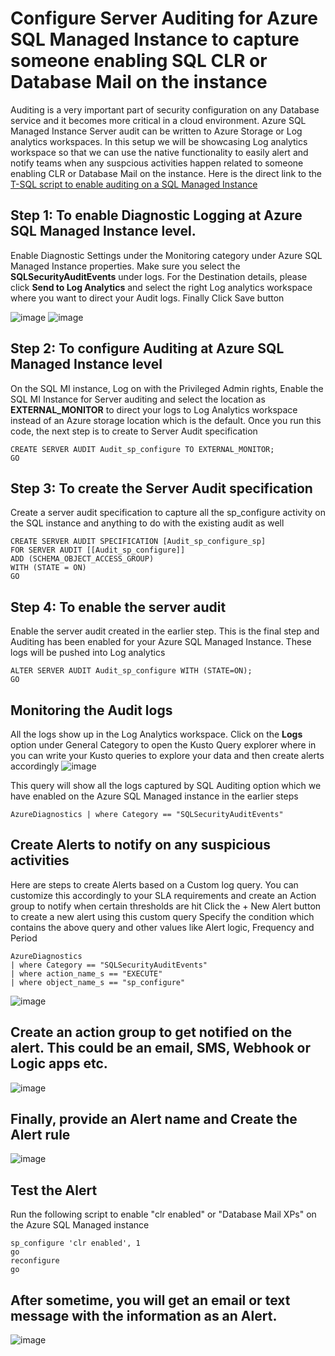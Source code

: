 # Configure Server Auditing for Azure SQL Managed Instance to capture someone enabling SQL CLR or Database Mail on the instance

Auditing is a very important part of security configuration on any Database service and it becomes more critical in a cloud environment. Azure SQL Managed Instance Server audit can be written to Azure Storage or Log analytics workspaces. In this setup we will be showcasing Log analytics workspace so that we can use the native functionality to easily alert and notify teams when any suspcious activities happen related to someone enabling CLR or Database Mail on the instance. Here is the direct link to the 
  [T-SQL script to enable auditing on a SQL Managed Instance](https://github.com/raghavender7/Prevent-Data-Exfiltration-in-Azure-SQL-Managed-Instance/blob/master/SQLMIAudit_sp_configure.sql)

## Step 1: To enable Diagnostic Logging at Azure SQL Managed Instance level.

Enable Diagnostic Settings under the Monitoring category under Azure SQL Managed Instance properties. Make sure you select the **SQLSecurityAuditEvents** under logs. For the Destination details, please click **Send to Log Analytics** and select the right Log analytics workspace where you want to direct your Audit logs. Finally Click Save button

![image](https://user-images.githubusercontent.com/22504173/75150778-1e05b480-56d3-11ea-8b37-f45cf9375c84.png)
![image](https://user-images.githubusercontent.com/22504173/75150785-22ca6880-56d3-11ea-938c-7d4fbf473790.png)

## Step 2: To configure Auditing at Azure SQL Managed Instance level 
On the SQL MI instance, Log on with the Privileged Admin rights, Enable the SQL MI Instance for Server auditing and select the location as **EXTERNAL_MONITOR** to direct your logs to Log Analytics workspace instead of an Azure storage location which is the default.
Once you run this code, the next step is to create to Server Audit specification
```TSQL
CREATE SERVER AUDIT Audit_sp_configure TO EXTERNAL_MONITOR;
GO

```
## Step 3: To create the Server Audit specification
Create a server audit specification to capture all the sp_configure activity on the SQL instance and anything to do with the existing audit as well

```TSQL
CREATE SERVER AUDIT SPECIFICATION [Audit_sp_configure_sp]
FOR SERVER AUDIT [[Audit_sp_configure]]
ADD (SCHEMA_OBJECT_ACCESS_GROUP)
WITH (STATE = ON)
GO

```
## Step 4: To enable the server audit

Enable the server audit created in the earlier step. This is the final step and Auditing has been enabled for your Azure SQL Managed Instance. These logs will be pushed into Log analytics
```TSQL
ALTER SERVER AUDIT Audit_sp_configure WITH (STATE=ON);
GO
```
## Monitoring the Audit logs
All the logs show up in the Log Analytics workspace. Click on the **Logs** option under General Category to open the Kusto Query explorer where in you can write your Kusto queries to explore your data and then create alerts accordingly
![image](https://user-images.githubusercontent.com/22504173/75595370-0d01ce00-5a5a-11ea-827d-e89075d7e99c.png)

This query will show all the logs captured by SQL Auditing option which we have enabled on the Azure SQL Managed instance in the earlier steps
```KQL
AzureDiagnostics | where Category == "SQLSecurityAuditEvents" 
```
## Create Alerts to notify on any suspicious activities
Here are steps to create Alerts based on a Custom log query. You can customize this accordingly to your SLA requirements and create an Action group to notify when certain thresholds are hit
Click the  + New Alert button to create a new alert using this custom query
Specify the condition which contains the above query and other values like Alert logic, Frequency and Period

```KQL
AzureDiagnostics
| where Category == "SQLSecurityAuditEvents" 
| where action_name_s == "EXECUTE" 
| where object_name_s == "sp_configure" 
```

![image](https://user-images.githubusercontent.com/22504173/75914674-2bcddf00-5e23-11ea-8178-266be77d9c0d.png)

## Create an action group to get notified on the alert. This could be an email, SMS, Webhook or Logic apps etc.

![image](https://user-images.githubusercontent.com/22504173/75914682-30929300-5e23-11ea-8fb4-5a6224840326.png)

## Finally, provide an Alert name and Create the Alert rule

![image](https://user-images.githubusercontent.com/22504173/75914688-34beb080-5e23-11ea-85e3-03d115abcd10.png)

## Test the Alert

Run the following script to enable "clr enabled" or "Database Mail XPs" on the Azure SQL Managed instance

```TSQL
sp_configure 'clr enabled', 1
go 
reconfigure
go

```

## After sometime, you will get an email or text message with  the information as an Alert.
![image](https://user-images.githubusercontent.com/22504173/75595388-2440bb80-5a5a-11ea-9dfb-c72f065d0dc0.png)


